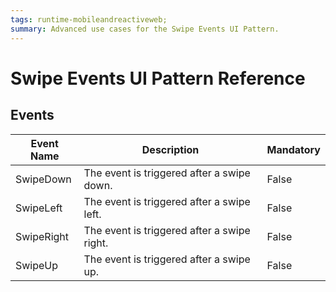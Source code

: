 ```yaml
---
tags: runtime-mobileandreactiveweb;  
summary: Advanced use cases for the Swipe Events UI Pattern.
---
```


# Swipe Events UI Pattern Reference

## Events

**Event Name** |  **Description** |  **Mandatory**  
---|---|---  
SwipeDown  |  The event is triggered after a swipe down.  |  False 
SwipeLeft  |  The event is triggered after a swipe left.  |  False
SwipeRight  |  The event is triggered after a swipe right.  |  False
SwipeUp  |  The event is triggered after a swipe up.  |  False  



